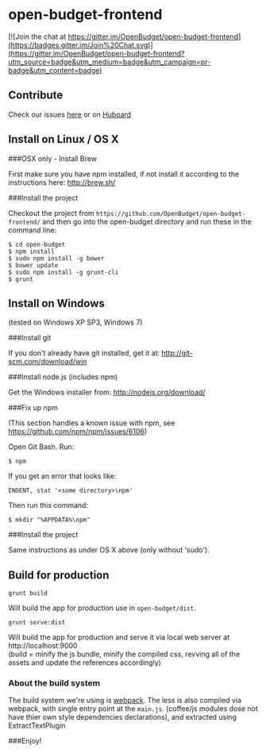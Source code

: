 open-budget-frontend
====================

[![Join the chat at https://gitter.im/OpenBudget/open-budget-frontend](https://badges.gitter.im/Join%20Chat.svg)](https://gitter.im/OpenBudget/open-budget-frontend?utm_source=badge&utm_medium=badge&utm_campaign=pr-badge&utm_content=badge)

Contribute
----------

Check our issues [here](https://github.com/OpenBudget/open-budget-frontend/issues) or on [Huboard](https://huboard.com/OpenBudget/open-budget-frontend/#/)


Install on Linux / OS X
---------------

###OSX only - Install Brew

First make sure you have npm installed, if not install it according to the instructions here: http://brew.sh/

###Install the project

Checkout the project from ```https://github.com/OpenBudget/open-budget-frontend/``` and then go into the open-budget directory and run these in the command line:

    $ cd open-budget
    $ npm install
    $ sudo npm install -g bower
    $ bower update
    $ sudo npm install -g grunt-cli
    $ grunt

Install on Windows
------------------
(tested on Windows XP SP3, Windows 7)

###Install git

If you don't already have git installed, get it at: http://git-scm.com/download/win

###Install node.js (includes npm)

Get the Windows installer from: http://nodejs.org/download/

###Fix up npm

(This section handles a known issue with npm, see https://github.com/npm/npm/issues/6106)

Open Git Bash. Run:

    $ npm

If you get an error that looks like:

    ENOENT, stat '<some directory>\npm'

Then run this command:

    $ mkdir "%APPDATA%\npm"

###Install the project

Same instructions as under OS X above (only without 'sudo').

Build for production
------------------

```
grunt build
```
Will build the app for production use in `open-budget/dist`.


```
grunt serve:dist
``` 
Will build the app for production and serve it via local web server at http://localhost:9000  
(build = minify the js bundle, minify the compiled css, revving all of the assets and update the references accordingly)
 
### About the build system
The build system we're using is [webpack](http://webpack.github.io/).
The less is also compiled via webpack, with single entry point at the `main.js`. (coffee/js modules dose not have thier own style dependencies declarations), and extracted using ExtractTextPlugin
 

###Enjoy!
